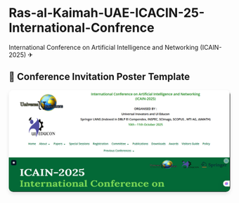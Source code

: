 # Ras-al-Kaimah-UAE-ICACIN-25-International-Confrence
International Conference on Artificial Intelligence and Networking (ICAIN-2025) ✈

<h2>📌 Conference Invitation Poster Template</h2>

<a href="assets/poster.png" target="_blank">
  <img src="IMAGES - PICS/ICACIN POSTER INVITATION TEMPLATE.PNG" alt="Conference Poster" width="600" style="border-radius: 10px; box-shadow: 0 4px 8px rgba(0,0,0,0.1);">
</a>
